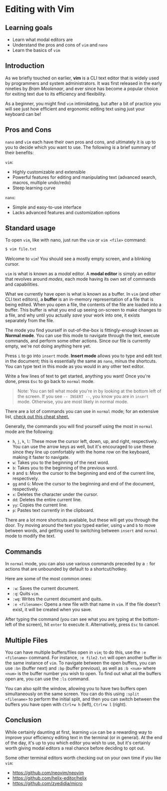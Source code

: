 # Editing with Vim

## Learning goals

- Learn what modal editors are
- Understand the pros and cons of `vim` and `nano`
- Learn the basics of `vim`

## Introduction

As we briefly touched on earlier, **vim** is a CLI text editor that is widely used by programmers and system administrators. It was first released in the early nineties by *Bram Moolenaar*, and ever since has become a popular choice for exiting text due to its efficiency and flexibility.

As a beginner, you might find `vim` intimidating, but after a bit of practice you will see just how efficient and ergonomic editing text using just your keyboard can be!

## Pros and Cons

`nano` and `vim` each have their own pros and cons, and ultimately it is up to you to decide which you want to use. The following is a brief summary of their benefits:

`vim`:
- Highly customizable and extensible
- Powerful features for editing and manipulating text (advanced search, macros, multiple undo/redo)
- Steep learning curve

`nano`:
- Simple and easy-to-use interface
- Lacks advanced features and customization options

## Standard usage

To open `vim`, like with nano, just run the `vim` or `vim <file>` command:

```bash
$ vim file.txt
```

Welcome to `vim`! You should see a mostly empty screen, and a blinking cursor.

`vim` is what is known as a *modal* editor. A **modal editor** is simply an editor that revolves around *modes*, each mode having its own set of commands and capabilities.

What we currently have open is what is known as a buffer. In `vim` (and other CLI text editors), a **buffer** is an in-memory representation of a file that is being edited. When you open a file, the contents of the file are loaded into a buffer. This buffer is what you end up seeing on-screen to make changes to a file, and why until you actually *save* your work into one, it exists separately from the file.

The mode you find yourself in out-of-the-box is fittingly-enough known as **Normal mode**. You can use this mode to navigate through the text, execute commands, and perform some other actions. Since our file is currently empty, we're not doing anything here yet.

Press `i` to go into `insert` mode. **Insert mode** allows you to type and edit text in the document; this is essentially the same as `nano`, minus the shortcuts. You can type text in this mode as you would in any other text editor.

Write a few lines of text to get started, anything you want! Once you're done, press `Esc` to go back to `normal` mode.

> Note: You can tell what mode you're in by looking at the bottom left of the screen. If you see `-- INSERT --`, you know you are in `insert` mode. Otherwise, you are most likely in normal mode.

There are a lot of commands you can use in `normal` mode; for an extensive list, [check out this cheat sheet.](https://vim.rtorr.com/)

Generally, the commands you will find yourself using the most in `normal` mode are the following:

- `h`, `j`, `k`, `l`: These move the cursor left, down, up, and right, respectively. You can use the arrow keys as well, but it's encouraged to use these since they line up comfortably with the home row on the keyboard, making it faster to navigate.
- `w`: Takes you to the beginning of the next word.
- `b`: Takes you to the beginning of the previous word.
- `0` and `$`: Move the cursor to the beginning and end of the current line, respectively.
- `gg` and `G`: Move the cursor to the beginning and end of the document, respectively.
- `x`: Deletes the character under the cursor.
- `dd`: Deletes the entire current line.
- `yy`: Copies the current line.
- `p`: Pastes text currently in the clipboard.

There are a lot more shortcuts available, but these will get you through the door. Try moving around the text you typed earlier, using `w` and `b` to move between words, and getting used to switching between `insert` and `normal` mode to modify the text.

## Commands

In `normal` mode, you can also use various commands preceded by a `:` for actions that are unbounded by default to a shortcut/hotkey.

Here are some of the most common ones:

- `:w`: Saves the current document.
- `:q`: Quits `vim`.
- `:wq`: Writes the current document and quits.
- `:e <filename>`: Opens a new file with that name in `vim`. If the file doesn't exist, it will be created when you save.

After typing the command (you can see what you are typing at the bottom-left of the screen), hit `enter` to execute it. Alternatively, press `Esc` to cancel.

## Multiple Files

You can have multiple buffers/files open in `vim`; to do this, use the `:e <filename>` command. For instance, `:e file2.txt` will open another buffer in the same instance of `vim`. To navigate between the open buffers, you can use `:bn` (buffer next) and `:bp` (buffer previous), as well as `:b <num>` where `<num>` is the buffer number you wish to open. To find out what all the buffers open are, you can use the `:ls` command.

You can also split the window, allowing you to have two buffers open simultaneously on the same screen. You can do this using `:split <filename>` to perform the initial split, and then you can switch between the buffers you have open with `Ctrl+w h` (left), `Ctrl+w l` (right). 

## Conclusion

While certainly daunting at first, learning `vim` can be a rewarding way to improve your efficiency editing text in the terminal (or in general). At the end of the day, it's up to you which editor you wish to use, but it's certainly worth giving modal editors a real chance before deciding to opt out.

Some other terminal editors worth checking out on your own time if you like `vim`:

- https://github.com/neovim/neovim
- https://github.com/helix-editor/helix
- https://github.com/zyedidia/micro
